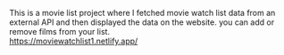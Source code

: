 This is a movie list project where I fetched movie watch list data from an external API and then displayed the data on the website. you can add or remove films from your list.                                                 
   https://moviewatchlist1.netlify.app/      
 
